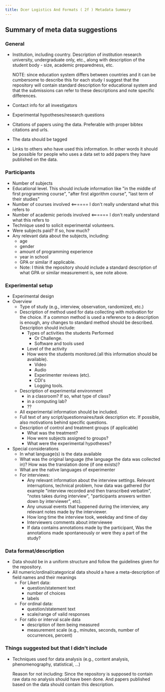 ```yaml
---
title: Dcer Logistics And Formats ( 2f ) Metadata Summary
---
```

## Summary of meta data suggestions 

### General 

* Institution, including country. Description of institution research university, undergraduate only, etc., along with description of the student body - size, academic preparedness, etc.

    NOTE: since education system differs between countries and it can be cumbersome to describe this for each study I suggest that the repository will contain standard description for educational system and that the submissions can refer to these descriptions and note specific differences.

* Contact info for all investigators
* Experimental hypotheses/research questions
* Citations of papers using the data.  Preferable with proper bibtex citations and urls.
* The data should be tagged
* Links to others who have used this information. In other words it should be possible for people who uses a data set to add papers they have published on the data.

### Participants 

* Number of subjects
* Educational level. This should include information like "in the middle of first programming course", "after first algorithm course", "last term of their studies"
* Number of courses involved <====== I don't really understand what this refers to
* Number of academic periods involved <====== I don't really understand what this refers to
* Technique used to solicit experimental volunteers.
* Were subjects paid? If so, how much?
* Any relevant data about the subjects, including:
  * age
  * gender
  * amount of programming experience
  * year in school
  * GPA or similar if applicable. 
  * Note: I think the repository should include a standard description of what GPA or similar measurement is, see note above.

### Experimental setup 

* Experimental design
* Overview
  * Type of study (e.g., interview, observation, randomized, etc.)
  * Description of method used for data collecting with motivation for the choice. If a common method is used a reference to a description is enough, any changes to standard method should be described. Description should include:
    * Types of activities the students Performed
      * Or Challenge.
      * Software and tools used
    * Level of the activity
    * How were the students monitored.(all this information should be available).
      * Video
      * Audio
      * Experimenter reviews (etc).
      * CDI's
      * Logging tools.
  * Description of experimental environment
    * in a classroom? If so, what type of class?
    * in a computing lab?
    * ??
  * All experimental information should be included.
  * Full text of any script/questionnaires/task description etc. If possible, also motivations behind specific questions.
  * Description of control and treatment groups (if applicable)
    * What was the treatment?
    * How were subjects assigned to groups?
    * What were the experimental hypotheses?
* Special considerations
  * In what language(s) is the data available
  * What was the original language (the language the data was collected in)? How was the translation done (if one exists)?
  * What are the native languages of experimenter
  * For interviews:
    * Any relevant information about the interview settings.  Relevant interruptions, technical problem, how data was gathered (for example "interview recorded and then transcribed verbatim", "notes takes during interview", "participants answers written down by interviewer", etc).
    * Any unusual events that happened during the interview, any relevant notes made by the interviewer.
    * How long time the interview took, weekday and time of day
    * Interviewers comments about interviewee
    * If data contains annotations made by the participant, Was the annotations made spontaneously or were they a part of the study?

### Data format/description 

* Data should be in a uniform structure and follow the guidelines given for the repository.
* All numeric/ordinal/categorical data should a have a meta-description of field names and their meanings
  * For Likert data:
    * question/statement text
    * number of choices
    * labels
  * For ordinal data:
    * question/statement text
    * scale/range of valid responses
  * For ratio or interval scale data
    * description of item being measured
    * measurement scale (e.g., minutes, seconds, number of occurrences, percent)

### Things suggested but that I didn't include 

* Techniques used for data analysis (e.g., content analysis, phenomenography, statistical, ...)

    Reason for not including: Since the repository is supposed to contain raw data no analysis should have been done. And papers published based on the data should contain this description.
